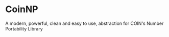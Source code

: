 # CoinNP
A  modern, powerful, clean and easy to use, abstraction for COIN's Number Portability Library
